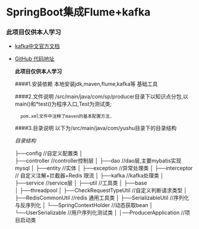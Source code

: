 # SpringBoot集成Flume+kafka


### 此项目仅供本人学习
* [kafka中文官方文档](https://kafka.apachecn.org)
* [GitHub 代码地址](https://github.com/xiaoxigua13437/springboot-kafka)



    **此项目仅供本人学习**


    ####1.安装依赖
        本地安装jdk,maven,flume,kafka等 基础工具

    ####2.文件说明
        /src/main/java/com/sp/producer目录下以知识点分包,以main()和*test()为程序入口,Test为测试类;

        pom.xml文件中注释了maven的基本配置方法.

    ####3.目录说明
        以下为/src/main/java/com/yushu目录下的目录结构



   _目录结构_


    ├──config               //自定义配置类
    │  
    ├──controller              //controller控制层
    │
    ├──dao          //dao层,主要mybatis实现 mysql
    │
    ├──entity         //实体
    │
    ├──exception               //异常处理类 
    │
    ├──interceptor            // 自定义注解+拦截器+Redis 限流
    │
    ├──kafka                //kafka处理类
    │
    ├──service            //service层
    │
    ├──util               //工具类
    │    ├──base    
    │    ├──threadpool
    │    ├──CheckRequestTypeUtil //自定义判断请求类型
    │    ├──RedisCommonUtil        //redis 通用工具类
    │    ├──SerializableUtil     //序列化与反序列化
    │    └──SpringContextHolder       //动态获取bean
    │    └──UserSerializable       //用户序列化测试类
    │
    │──ProducerApplication        //项目启动类
